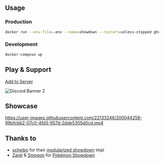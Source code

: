 ## Usage

### Production

```bash
docker run --env-file=.env --name=showdown --restart=unless-stopped ghcr.io/castdrian/showdown:main
```

### Development

```bash
docker-compose up
```

## Play & Support

[Add to Server](https://discord.pkmn.dev)

![Discord Banner 2](https://discord.com/api/guilds/1038073397755781160/widget.png?style=banner2)

## Showcase

https://user-images.githubusercontent.com/22133246/200044258-99bfcbb2-07c0-4fd3-957d-2dde5305d0cd.mp4

## Thanks to

-   [scheibo](https://github.com/scheibo) for their [modularized showdown](https://github.com/pkmn/ps) impl
-   [Zarel](https://github.com/Zarel) & [Smogon](https://www.smogon.com) for [Pokémon Showdown](https://play.pokemonshowdown.com)

